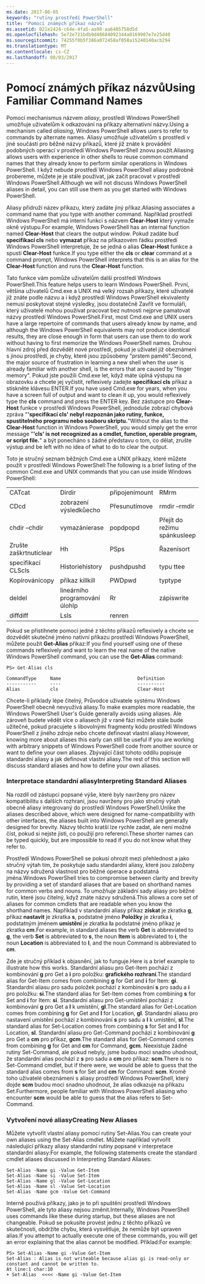 ```yaml
---
ms.date: 2017-06-05
keywords: "rutiny prostředí PowerShell"
title: "Pomocí známých příkaz názvů"
ms.assetid: 021e2424-c64e-4fa5-aa98-aa6405758d5d
ms.openlocfilehash: 5e72e721bdb9d48684092344a0169907e7e25d40
ms.sourcegitcommit: 74255f0b5f386a072458af058a15240140acb294
ms.translationtype: MT
ms.contentlocale: cs-CZ
ms.lasthandoff: 08/03/2017
---
```

# <a name="using-familiar-command-names"></a><span data-ttu-id="e1c39-103">Pomocí známých příkaz názvů</span><span class="sxs-lookup"><span data-stu-id="e1c39-103">Using Familiar Command Names</span></span>
<span data-ttu-id="e1c39-104">Pomocí mechanismus názvem *aliasy*, prostředí Windows PowerShell umožňuje uživatelům k odkazování na příkazy alternativní názvy.</span><span class="sxs-lookup"><span data-stu-id="e1c39-104">Using a mechanism called *aliasing*, Windows PowerShell allows users to refer to commands by alternate names.</span></span> <span data-ttu-id="e1c39-105">Aliasy umožňuje uživatelům s prostředí v jiné součásti pro běžné názvy příkazů, které již znáte k provádění podobných operací v prostředí Windows PowerShell znovu použít.</span><span class="sxs-lookup"><span data-stu-id="e1c39-105">Aliasing allows users with experience in other shells to reuse common command names that they already know to perform similar operations in Windows PowerShell.</span></span> <span data-ttu-id="e1c39-106">I když nebude prostředí Windows PowerShell aliasy podrobně probereme, můžete je je stále používat, jak začít pracovat v prostředí Windows PowerShell.</span><span class="sxs-lookup"><span data-stu-id="e1c39-106">Although we will not discuss Windows PowerShell aliases in detail, you can still use them as you get started with Windows PowerShell.</span></span>

<span data-ttu-id="e1c39-107">Aliasy přidruží název příkazu, který zadáte jiný příkaz.</span><span class="sxs-lookup"><span data-stu-id="e1c39-107">Aliasing associates a command name that you type with another command.</span></span> <span data-ttu-id="e1c39-108">Například prostředí Windows PowerShell má interní funkci s názvem **Clear-Host** který vymaže okně výstupu.</span><span class="sxs-lookup"><span data-stu-id="e1c39-108">For example, Windows PowerShell has an internal function named **Clear-Host** that clears the output window.</span></span> <span data-ttu-id="e1c39-109">Pokud zadáte buď **specifikací cls** nebo **vymazat** příkaz na příkazovém řádku prostředí Windows PowerShell interpretuje, že se jedná o alias **Clear-Host** funkce a spustí  **Clear-Host** funkce.</span><span class="sxs-lookup"><span data-stu-id="e1c39-109">If you type either the **cls** or **clear** command at a command prompt, Windows PowerShell interprets that this is an alias for the **Clear-Host** function and runs the **Clear-Host** function.</span></span>

<span data-ttu-id="e1c39-110">Tato funkce vám pomůže uživatelům další prostředí Windows PowerShell.</span><span class="sxs-lookup"><span data-stu-id="e1c39-110">This feature helps users to learn Windows PowerShell.</span></span> <span data-ttu-id="e1c39-111">První, většina uživatelů Cmd.exe a UNIX má velký rozsah příkazy, které uživatelé již znáte podle názvu a i když prostředí Windows PowerShell ekvivalenty nemusí poskytovat stejné výsledky, jsou dostatečně Zavřít ve formuláři, který uživatelé mohou používat pracovat bez nutnosti nejprve pamatovat názvy prostředí Windows PowerShell.</span><span class="sxs-lookup"><span data-stu-id="e1c39-111">First, most Cmd.exe and UNIX users have a large repertoire of commands that users already know by name, and although the Windows PowerShell equivalents may not produce identical results, they are close enough in form that users can use them to do work without having to first memorize the Windows PowerShell names.</span></span> <span data-ttu-id="e1c39-112">Druhou hlavní zdroj před dozvědět nové prostředí, pokud je uživatel již obeznámeni s jinou prostředí, je chyby, které jsou způsobeny "prstem paměti".</span><span class="sxs-lookup"><span data-stu-id="e1c39-112">Second, the major source of frustration in learning a new shell when the user is already familiar with another shell, is the errors that are caused by "finger memory".</span></span> <span data-ttu-id="e1c39-113">Pokud jste použili Cmd.exe let, když máte úplná výstupu na obrazovku a chcete jej vyčistit, reflexively zadejte **specifikací cls** příkaz a stiskněte klávesu ENTER.</span><span class="sxs-lookup"><span data-stu-id="e1c39-113">If you have used Cmd.exe for years, when you have a screen full of output and want to clean it up, you would reflexively type the **cls** command and press the ENTER key.</span></span> <span data-ttu-id="e1c39-114">Bez zástupce pro **Clear-Host** funkce v prostředí Windows PowerShell, jednoduše zobrazí chybová zpráva "**'specifikací cls' nebyl rozpoznán jako rutiny, funkce, spustitelného programu nebo souboru skriptu.**"</span><span class="sxs-lookup"><span data-stu-id="e1c39-114">Without the alias to the **Clear-Host** function in Windows PowerShell, you would simply get the error message "**'cls' is not recognized as a cmdlet, function, operable program, or script file.**"</span></span> <span data-ttu-id="e1c39-115">a být ponecháno s žádné představu o tom, co dělat, zrušte výstup.</span><span class="sxs-lookup"><span data-stu-id="e1c39-115">and be left with no idea of what to do to clear the output.</span></span>

<span data-ttu-id="e1c39-116">Toto je stručný seznam běžných Cmd.exe a UNIX příkazy, které můžete použít v prostředí Windows PowerShell:</span><span class="sxs-lookup"><span data-stu-id="e1c39-116">The following is a brief listing of the common Cmd.exe and UNIX commands that you can use inside Windows PowerShell:</span></span>

|||||
|-|-|-|-|
|<span data-ttu-id="e1c39-117">CAT</span><span class="sxs-lookup"><span data-stu-id="e1c39-117">cat</span></span>|<span data-ttu-id="e1c39-118">Dir</span><span class="sxs-lookup"><span data-stu-id="e1c39-118">dir</span></span>|<span data-ttu-id="e1c39-119">připojení</span><span class="sxs-lookup"><span data-stu-id="e1c39-119">mount</span></span>|<span data-ttu-id="e1c39-120">RM</span><span class="sxs-lookup"><span data-stu-id="e1c39-120">rm</span></span>|
|<span data-ttu-id="e1c39-121">CD</span><span class="sxs-lookup"><span data-stu-id="e1c39-121">cd</span></span>|<span data-ttu-id="e1c39-122">zobrazení výsledků</span><span class="sxs-lookup"><span data-stu-id="e1c39-122">echo</span></span>|<span data-ttu-id="e1c39-123">Přesunutí</span><span class="sxs-lookup"><span data-stu-id="e1c39-123">move</span></span>|<span data-ttu-id="e1c39-124">rmdir –</span><span class="sxs-lookup"><span data-stu-id="e1c39-124">rmdir</span></span>|
|<span data-ttu-id="e1c39-125">chdir –</span><span class="sxs-lookup"><span data-stu-id="e1c39-125">chdir</span></span>|<span data-ttu-id="e1c39-126">vymazání</span><span class="sxs-lookup"><span data-stu-id="e1c39-126">erase</span></span>|<span data-ttu-id="e1c39-127">popd</span><span class="sxs-lookup"><span data-stu-id="e1c39-127">popd</span></span>|<span data-ttu-id="e1c39-128">Přejít do režimu spánku</span><span class="sxs-lookup"><span data-stu-id="e1c39-128">sleep</span></span>|
|<span data-ttu-id="e1c39-129">Zrušte zaškrtnutí</span><span class="sxs-lookup"><span data-stu-id="e1c39-129">clear</span></span>|<span data-ttu-id="e1c39-130">H</span><span class="sxs-lookup"><span data-stu-id="e1c39-130">h</span></span>|<span data-ttu-id="e1c39-131">PS</span><span class="sxs-lookup"><span data-stu-id="e1c39-131">ps</span></span>|<span data-ttu-id="e1c39-132">Řazení</span><span class="sxs-lookup"><span data-stu-id="e1c39-132">sort</span></span>|
|<span data-ttu-id="e1c39-133">specifikací CLS</span><span class="sxs-lookup"><span data-stu-id="e1c39-133">cls</span></span>|<span data-ttu-id="e1c39-134">Historie</span><span class="sxs-lookup"><span data-stu-id="e1c39-134">history</span></span>|<span data-ttu-id="e1c39-135">pushd</span><span class="sxs-lookup"><span data-stu-id="e1c39-135">pushd</span></span>|<span data-ttu-id="e1c39-136">typu t</span><span class="sxs-lookup"><span data-stu-id="e1c39-136">tee</span></span>|
|<span data-ttu-id="e1c39-137">Kopírování</span><span class="sxs-lookup"><span data-stu-id="e1c39-137">copy</span></span>|<span data-ttu-id="e1c39-138">příkaz kill</span><span class="sxs-lookup"><span data-stu-id="e1c39-138">kill</span></span>|<span data-ttu-id="e1c39-139">PWD</span><span class="sxs-lookup"><span data-stu-id="e1c39-139">pwd</span></span>|<span data-ttu-id="e1c39-140">typ</span><span class="sxs-lookup"><span data-stu-id="e1c39-140">type</span></span>|
|<span data-ttu-id="e1c39-141">del</span><span class="sxs-lookup"><span data-stu-id="e1c39-141">del</span></span>|<span data-ttu-id="e1c39-142">lineárního programování úloh</span><span class="sxs-lookup"><span data-stu-id="e1c39-142">lp</span></span>|<span data-ttu-id="e1c39-143">R</span><span class="sxs-lookup"><span data-stu-id="e1c39-143">r</span></span>|<span data-ttu-id="e1c39-144">zápis</span><span class="sxs-lookup"><span data-stu-id="e1c39-144">write</span></span>|
|<span data-ttu-id="e1c39-145">diff</span><span class="sxs-lookup"><span data-stu-id="e1c39-145">diff</span></span>|<span data-ttu-id="e1c39-146">Ls</span><span class="sxs-lookup"><span data-stu-id="e1c39-146">ls</span></span>|<span data-ttu-id="e1c39-147">ren</span><span class="sxs-lookup"><span data-stu-id="e1c39-147">ren</span></span>||

<span data-ttu-id="e1c39-148">Pokud se přistihnete pomocí jedné z těchto příkazů reflexively a chcete se dozvědět skutečné jméno nativní příkazu prostředí Windows PowerShell, můžete použít **Get-Alias** příkaz:</span><span class="sxs-lookup"><span data-stu-id="e1c39-148">If you find yourself using one of these commands reflexively and want to learn the real name of the native Windows PowerShell command, you can use the **Get-Alias** command:</span></span>

```
PS> Get-Alias cls

CommandType     Name                            Definition
-----------     ----                            ----------
Alias           cls                             Clear-Host
```

<span data-ttu-id="e1c39-149">Chcete-li příklady lépe čitelný, Průvodce uživatele systému Windows PowerShell obecně nevyužívá aliasy.</span><span class="sxs-lookup"><span data-stu-id="e1c39-149">To make examples more readable, the Windows PowerShell User's Guide generally avoids using aliases.</span></span> <span data-ttu-id="e1c39-150">Ale zároveň budete vědět více o aliasech již v rané fázi můžete stále bude užitečné, pokud pracujete s libovolnými fragmenty kódu prostředí Windows PowerShell z jiného zdroje nebo chcete definovat vlastní aliasy.</span><span class="sxs-lookup"><span data-stu-id="e1c39-150">However, knowing more about aliases this early can still be useful if you are working with arbitrary snippets of Windows PowerShell code from another source or want to define your own aliases.</span></span> <span data-ttu-id="e1c39-151">Zbývající část tohoto oddílu popisuje standardní aliasy a jak definovat vlastní aliasy.</span><span class="sxs-lookup"><span data-stu-id="e1c39-151">The rest of this section will discuss standard aliases and how to define your own aliases.</span></span>

### <a name="interpreting-standard-aliases"></a><span data-ttu-id="e1c39-152">Interpretace standardní aliasy</span><span class="sxs-lookup"><span data-stu-id="e1c39-152">Interpreting Standard Aliases</span></span>
<span data-ttu-id="e1c39-153">Na rozdíl od zástupci popsané výše, které byly navrženy pro název kompatibilitu s dalších rozhraní, jsou navrženy pro jako stručný výtah obecně aliasy integrovaný do prostředí Windows PowerShell.</span><span class="sxs-lookup"><span data-stu-id="e1c39-153">Unlike the aliases described above, which were designed for name-compatibility with other interfaces, the aliases built into Windows PowerShell are generally designed for brevity.</span></span> <span data-ttu-id="e1c39-154">Názvy těchto kratší lze rychle zadat, ale není možné číst, pokud si nejste jisti, co použijí pro referenci.</span><span class="sxs-lookup"><span data-stu-id="e1c39-154">These shorter names can be typed quickly, but are impossible to read if you do not know what they refer to.</span></span>

<span data-ttu-id="e1c39-155">Prostředí Windows PowerShell se pokusí ohrozit mezi přehlednost a jako stručný výtah tím, že poskytuje sadu standardní aliasy, které jsou založeny na názvy sdružená vlastnost pro běžné operace a podstatná jména.</span><span class="sxs-lookup"><span data-stu-id="e1c39-155">Windows PowerShell tries to compromise between clarity and brevity by providing a set of standard aliases that are based on shorthand names for common verbs and nouns.</span></span> <span data-ttu-id="e1c39-156">To umožňuje základní sady aliasy pro běžné rutin, které jsou čitelný, když znáte názvy sdružená.</span><span class="sxs-lookup"><span data-stu-id="e1c39-156">This allows a core set of aliases for common cmdlets that are readable when you know the shorthand names.</span></span> <span data-ttu-id="e1c39-157">Například v standardní aliasy příkaz **získat** je zkratka **g**, příkaz **nastavit** je zkratka **s**, podstatné jméno **Položky** je zkratka **i**, podstatným jménem **umístění** je zkratka **l**a podstatné jméno příkaz je zkratka **cm**.</span><span class="sxs-lookup"><span data-stu-id="e1c39-157">For example, in standard aliases the verb **Get** is abbreviated to **g**, the verb **Set** is abbreviated to **s**, the noun **Item** is abbreviated to **i**, the noun **Location** is abbreviated to **l**, and the noun Command is abbreviated to **cm**.</span></span>

<span data-ttu-id="e1c39-158">Zde je stručný příklad k objasnění, jak to funguje.</span><span class="sxs-lookup"><span data-stu-id="e1c39-158">Here is a brief example to illustrate how this works.</span></span> <span data-ttu-id="e1c39-159">Standardní aliasu pro Get-Item pochází z kombinování **g** pro Get a **i** pro položku: **grafického rozhraní**.</span><span class="sxs-lookup"><span data-stu-id="e1c39-159">The standard alias for Get-Item comes from combining **g** for Get and **i** for Item: **gi**.</span></span> <span data-ttu-id="e1c39-160">Standardní aliasu pro sadu položek pochází z kombinování **s** pro sadu a **i** pro položku: **si**.</span><span class="sxs-lookup"><span data-stu-id="e1c39-160">The standard alias for Set-Item comes from combining **s** for Set and **i** for Item: **si**.</span></span> <span data-ttu-id="e1c39-161">Standardní aliasu pro Get-umístění pochází z kombinování **g** pro Get a **l** k umístění, **gl**.</span><span class="sxs-lookup"><span data-stu-id="e1c39-161">The standard alias for Get-Location comes from combining **g** for Get and **l** for Location, **gl**.</span></span> <span data-ttu-id="e1c39-162">Standardní aliasu pro nastavení umístění pochází z kombinování **s** pro sadu a **l** k umístění, **sl**.</span><span class="sxs-lookup"><span data-stu-id="e1c39-162">The standard alias for Set-Location comes from combining **s** for Set and **l** for Location, **sl**.</span></span> <span data-ttu-id="e1c39-163">Standardní aliasu pro Get-Command pochází z kombinování **g** pro Get a **cm** pro příkaz, **gcm**.</span><span class="sxs-lookup"><span data-stu-id="e1c39-163">The standard alias for Get-Command comes from combining **g** for Get and **cm** for Command, **gcm**.</span></span> <span data-ttu-id="e1c39-164">Neexistuje žádné rutiny Set-Command, ale pokud nebyly, jsme budou moci snadno uhodnout, že standardní alias pochází z **s** pro sadu a **cm** pro příkaz: **scm**.</span><span class="sxs-lookup"><span data-stu-id="e1c39-164">There is no Set-Command cmdlet, but if there were, we would be able to guess that the standard alias comes from **s** for Set and **cm** for Command: **scm**.</span></span> <span data-ttu-id="e1c39-165">Kromě toho uživatelé obeznámeni s aliasy prostředí Windows PowerShell, který dojde **scm** budou moci snadno uhodnout, že alias odkazuje na příkazu Set.</span><span class="sxs-lookup"><span data-stu-id="e1c39-165">Furthermore, people familiar with Windows PowerShell aliasing who encounter **scm** would be able to guess that the alias refers to Set-Command.</span></span>

### <a name="creating-new-aliases"></a><span data-ttu-id="e1c39-166">Vytvoření nové aliasy</span><span class="sxs-lookup"><span data-stu-id="e1c39-166">Creating New Aliases</span></span>
<span data-ttu-id="e1c39-167">Můžete vytvořit vlastní aliasy pomocí rutiny Set-Alias.</span><span class="sxs-lookup"><span data-stu-id="e1c39-167">You can create your own aliases using the Set-Alias cmdlet.</span></span> <span data-ttu-id="e1c39-168">Můžete například vytvořit následující příkazy aliasy standardní rutiny popsané v interpretace standardní aliasy:</span><span class="sxs-lookup"><span data-stu-id="e1c39-168">For example, the following statements create the standard cmdlet aliases discussed in Interpreting Standard Aliases:</span></span>

```
Set-Alias -Name gi -Value Get-Item
Set-Alias -Name si -Value Set-Item
Set-Alias -Name gl -Value Get-Location
Set-Alias -Name sl -Value Set-Location
Set-Alias -Name gcm -Value Get-Command
```

<span data-ttu-id="e1c39-169">Interně používá příkazy, jako je to při spuštění prostředí Windows PowerShell, ale tyto aliasy nejsou změnit.</span><span class="sxs-lookup"><span data-stu-id="e1c39-169">Internally, Windows PowerShell uses commands like these during startup, but these aliases are not changeable.</span></span> <span data-ttu-id="e1c39-170">Pokud se pokusíte provést jednu z těchto příkazů ve skutečnosti, obdržíte chybu, která vysvětluje, že nemůže být upraven alias.</span><span class="sxs-lookup"><span data-stu-id="e1c39-170">If you attempt to actually execute one of these commands, you will get an error explaining that the alias cannot be modified.</span></span> <span data-ttu-id="e1c39-171">Příklad:</span><span class="sxs-lookup"><span data-stu-id="e1c39-171">For example:</span></span>

```
PS> Set-Alias -Name gi -Value Get-Item
Set-Alias : Alias is not writeable because alias gi is read-only or constant and cannot be written to.
At line:1 char:10
+ Set-Alias  <<<< -Name gi -Value Get-Item
```

